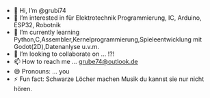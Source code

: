- 👋 Hi, I’m @grubi74
- 👀 I’m interested in für Elektrotechnik Programmierung, IC, Arduino, ESP32, Robotnik
- 🌱 I’m currently learning Python,C,Assembler,Kernelprogrammierung,Spieleentwicklung mit Godot(2D),Datenanlyse u.v.m.
- 💞️ I’m looking to collaborate on ... !?!
- 📫 How to reach me ... grube74@outlook.de
- 😄 Pronouns: ... you
- ⚡ Fun fact: Schwarze Löcher machen Musik du kannst sie nur nicht hören.

<!---
grubi74/grubi74 is a ✨ special ✨ repository because its `README.md` (this file) appears on your GitHub profile.
You can click the Preview link to take a look at your changes.
--->
